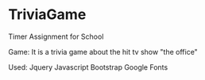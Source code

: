 # TriviaGame
Timer Assignment for School

Game:
It is a trivia game about the hit tv show "the office"

Used:
Jquery
Javascript
Bootstrap
Google Fonts

